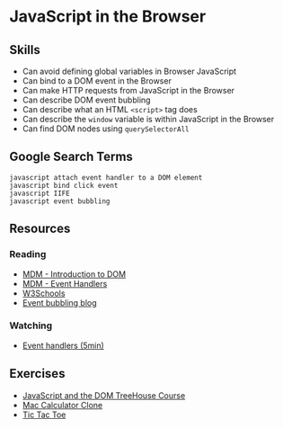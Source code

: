 # JavaScript in the Browser

## Skills

- Can avoid defining global variables in Browser JavaScript
- Can bind to a DOM event in the Browser
- Can make HTTP requests from JavaScript in the Browser
- Can describe DOM event bubbling
- Can describe what an HTML `<script>` tag does
- Can describe the `window` variable is within JavaScript in the Browser
- Can find DOM nodes using `querySelectorAll`

## Google Search Terms

```
javascript attach event handler to a DOM element
javascript bind click event
javascript IIFE
javascript event bubbling
```

## Resources

### Reading

- [MDM - Introduction to DOM](https://developer.mozilla.org/en-US/docs/Web/API/Document_Object_Model/Introduction)
- [MDM - Event Handlers](https://developer.mozilla.org/en-US/docs/Web/Guide/Events/Event_handlers)
- [W3Schools](https://www.w3schools.com/js/js_htmldom_eventlistener.asp)
- [Event bubbling blog](https://javascript.info/bubbling-and-capturing)

### Watching

- [Event handlers (5min)](https://www.youtube.com/watch?v=7UstS0hsHgI)

## Exercises

- [JavaScript and the DOM TreeHouse Course](https://teamtreehouse.com/library/javascript-and-the-dom-2)
- [Mac Calculator Clone](./exercises/Mac-Calculator-Clone)
- [Tic Tac Toe](./exercises/Tic-Tac-Toe)

